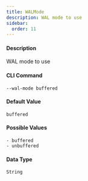 ```yaml
---
title: WALMode
description: WAL mode to use
sidebar:
  order: 11
---
```


<!-- This file is automatically generated. Any modifications made directly to this file
  may be overwritten. For more details on how this file is generated and how to use
  the related commands, refer to the documentation available in the `internal/cmd/cmd_*.go` files.
-->

#### Description

WAL mode to use

#### CLI Command

```
--wal-mode buffered
```


#### Default Value
```
buffered
```



#### Possible Values
```
- buffered
- unbuffered

```


#### Data Type
```
String
```

